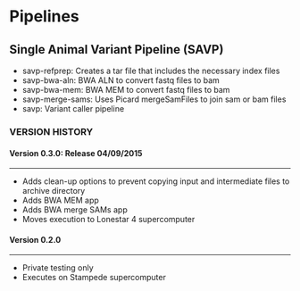 # Pipelines

## Single Animal Variant Pipeline (SAVP)

* savp-refprep: Creates a tar file that includes the necessary index files
* savp-bwa-aln: BWA ALN to convert fastq files to bam
* savp-bwa-mem: BWA MEM to convert fastq files to bam
* savp-merge-sams: Uses Picard mergeSamFiles to join sam or bam files
* savp: Variant caller pipeline

### VERSION HISTORY

#### Version 0.3.0: Release 04/09/2015
---
* Adds clean-up options to prevent copying input and intermediate files to archive directory
* Adds BWA MEM app
* Adds BWA merge SAMs app
* Moves execution to Lonestar 4 supercomputer

#### Version 0.2.0
---
* Private testing only
* Executes on Stampede supercomputer



